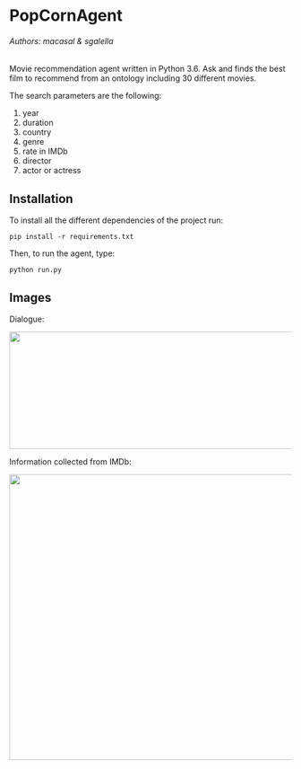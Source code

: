 # PopCornAgent

###### _Authors:  macasal & sgalella_

Movie recommendation agent written in Python 3.6. Ask and finds the best film to recommend from an ontology including 30 different movies.

The search parameters are the following:
1. year
2. duration
3. country
4. genre
5. rate in IMDb
6. director
7. actor or actress


## Installation

To install all the different dependencies of the project run:

```
pip install -r requirements.txt
```

Then, to run the agent, type:

```
python run.py
```

## Images

Dialogue:
<p>
  <img width="592" height="209" src="images/dialogue.jpg">
</p>

Information collected from IMDb:
<p align="center">
  <img width="880" height="509" src="images/crawler.jpg">
</p>
